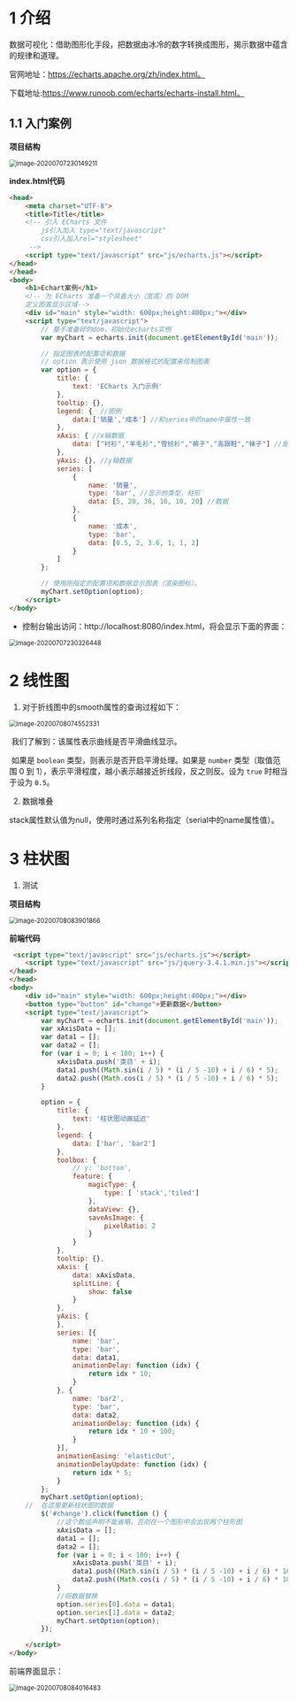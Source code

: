 # 1 介绍

数据可视化：借助图形化手段，把数据由冰冷的数字转换成图形，揭示数据中蕴含的规律和道理。

官网地址：https://echarts.apache.org/zh/index.html。

下载地址:https://www.runoob.com/echarts/echarts-install.html。

## 1.1 入门案例

**项目结构**

<img src="https://gitee.com/whlgdxlkl/my-picture-bed/raw/master/uploadPicture/20200831125627.png" alt="image-20200707230149211" style="zoom:80%;" />

**index.html代码**

```html
<head>
    <meta charset="UTF-8">
    <title>Title</title>
    <!-- 引入 ECharts 文件
        js引入加入 type="text/javascript"
        css引入加入rel="stylesheet"
     -->
    <script type="text/javascript" src="js/echarts.js"></script>
</head>
</head>
<body>
    <h1>Echart案例</h1>
    <!-- 为 ECharts 准备一个具备大小（宽高）的 DOM
    定义图表显示区域-->
    <div id="main" style="width: 600px;height:400px;"></div>
    <script type="text/javascript">
        // 基于准备好的dom，初始化echarts实例
        var myChart = echarts.init(document.getElementById('main'));

        // 指定图表的配置项和数据
        // option 表示使用 json 数据格式的配置来绘制图表
        var option = {
            title: {
                text: 'ECharts 入门示例'
            },
            tooltip: {},
            legend: {  //图例
                data:['销量','成本'] //和series中的name中属性一致
            },
            xAxis: { //x轴数据
                data: ["衬衫","羊毛衫","雪纺衫","裤子","高跟鞋","袜子"] //是一个数组
            },
            yAxis: {}, //y轴数据
            series: [
                {
                    name: '销量',
                    type: 'bar', //显示的类型，柱形
                    data: [5, 20, 36, 10, 10, 20] //数据
                },
                {
                    name: '成本',
                    type: 'bar',
                    data: [0.5, 2, 3.6, 1, 1, 2]
                }
            ]
        };

        // 使用刚指定的配置项和数据显示图表（渲染图标）。
        myChart.setOption(option);
    </script>
</body>
```

+ 控制台输出访问：http://localhost:8080/index.html，将会显示下面的界面：

<img src="https://gitee.com/whlgdxlkl/my-picture-bed/raw/master/uploadPicture/20200831125628.png" alt="image-20200707230326448" style="zoom:80%;" />

# 2 线性图

1. 对于折线图中的smooth属性的查询过程如下：

<img src="https://gitee.com/whlgdxlkl/my-picture-bed/raw/master/uploadPicture/20200831125629.png" alt="image-20200708074552331" style="zoom:80%;" />

​		我们了解到：该属性表示曲线是否平滑曲线显示。

​		如果是 `boolean` 类型，则表示是否开启平滑处理。如果是 `number` 类型（取值范围 0 到 1），表示平滑程度，越小表示越接近折线段，反之则反。设为 `true` 时相当于设为 `0.5`。

2. 数据堆叠

stack属性默认值为null，使用时通过系列名称指定（serial中的name属性值）。

# 3 柱状图

1. 测试

**项目结构**

<img src="https://gitee.com/whlgdxlkl/my-picture-bed/raw/master/uploadPicture/20200831125630.png" alt="image-20200708083901866" style="zoom:80%;" />

**前端代码**

```html
 <script type="text/javascript" src="js/echarts.js"></script>
    <script type="text/javascript" src="js/jquery-3.4.1.min.js"></script>
</head>
</head>
<body>
    <div id="main" style="width: 600px;height:400px;"></div>
    <button type="button" id="change">更新数据</button>
    <script type="text/javascript">
        var myChart = echarts.init(document.getElementById('main'));
        var xAxisData = [];
        var data1 = [];
        var data2 = [];
        for (var i = 0; i < 100; i++) {
            xAxisData.push('类目' + i);
            data1.push((Math.sin(i / 5) * (i / 5 -10) + i / 6) * 5);
            data2.push((Math.cos(i / 5) * (i / 5 -10) + i / 6) * 5);
        }

        option = {
            title: {
                text: '柱状图动画延迟'
            },
            legend: {
                data: ['bar', 'bar2']
            },
            toolbox: {
                // y: 'bottom',
                feature: {
                    magicType: {
                        type: [ 'stack','tiled']
                    },
                    dataView: {},
                    saveAsImage: {
                        pixelRatio: 2
                    }
                }
            },
            tooltip: {},
            xAxis: {
                data: xAxisData,
                splitLine: {
                    show: false
                }
            },
            yAxis: {
            },
            series: [{
                name: 'bar',
                type: 'bar',
                data: data1,
                animationDelay: function (idx) {
                    return idx * 10;
                }
            }, {
                name: 'bar2',
                type: 'bar',
                data: data2,
                animationDelay: function (idx) {
                    return idx * 10 + 100;
                }
            }],
            animationEasing: 'elasticOut',
            animationDelayUpdate: function (idx) {
                return idx * 5;
            }
        };
        myChart.setOption(option);
    //  在这里更新柱状图的数据
        $('#change').click(function () {
            //这个数组声明不能省略，否则在一个图形中会出现两个柱形图
            xAxisData = [];
            data1 = [];
            data2 = [];
            for (var i = 0; i < 100; i++) {
                xAxisData.push('类目' + i);
                data1.push((Math.sin(i / 5) * (i / 5 -10) + i / 6) * 10);
                data2.push((Math.cos(i / 5) * (i / 5 -10) + i / 6) * 10);
            }
            //将数据替换
            option.series[0].data = data1;
            option.series[1].data = data2;
            myChart.setOption(option);
        });

    </script>
</body>
```

前端界面显示：

<img src="https://gitee.com/whlgdxlkl/my-picture-bed/raw/master/uploadPicture/20200831125631.png" alt="image-20200708084016483" style="zoom:80%;" />


